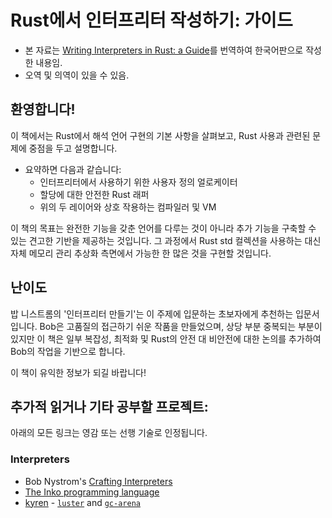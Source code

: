 # Rust에서 인터프리터 작성하기: 가이드
- 본 자료는 [Writing Interpreters in Rust: a Guide](https://rust-hosted-langs.github.io/book/introduction.html)를 번역하여 한국어판으로 작성한 내용임.
- 오역 및 의역이 있을 수 있음.

## 환영합니다!
이 책에서는 Rust에서 해석 언어 구현의 기본 사항을 살펴보고, Rust 사용과 관련된 문제에 중점을 두고 설명합니다.

- 요약하면 다음과 같습니다:
    - 인터프리터에서 사용하기 위한 사용자 정의 얼로케이터
    - 할당에 대한 안전한 Rust 래퍼
    - 위의 두 레이어와 상호 작용하는 컴파일러 및 VM

이 책의 목표는 완전한 기능을 갖춘 언어를 다루는 것이 아니라 추가 기능을 구축할 수 있는 견고한 기반을 제공하는 것입니다. 그 과정에서 Rust std 컬렉션을 사용하는 대신 자체 메모리 관리 추상화 측면에서 가능한 한 많은 것을 구현할 것입니다.

## 난이도
밥 니스트롬의 '인터프리터 만들기'는 이 주제에 입문하는 초보자에게 추천하는 입문서입니다. Bob은 고품질의 접근하기 쉬운 작품을 만들었으며, 상당 부분 중복되는 부분이 있지만 이 책은 일부 복잡성, 최적화 및 Rust의 안전 대 비안전에 대한 논의를 추가하여 Bob의 작업을 기반으로 합니다.

이 책이 유익한 정보가 되길 바랍니다!

## 추가적 읽거나 기타 공부할 프로젝트:
아래의 모든 링크는 영감 또는 선행 기술로 인정됩니다.

### Interpreters
- Bob Nystrom's [Crafting Interpreters](https://craftinginterpreters.com/)
- [The Inko programming language](https://inko-lang.org/)
- [kyren](https://github.com/kyren) - [`luster`](https://github.com/kyren/piccolo) and [`gc-arena`](https://github.com/kyren/gc-arena)